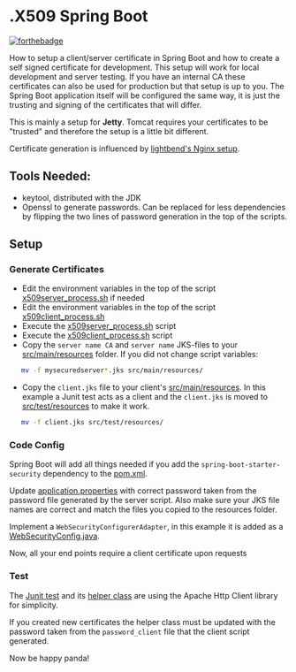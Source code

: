 # .X509 Spring Boot

[![forthebadge](https://forthebadge.com/images/badges/gluten-free.svg)](https://forthebadge.com)

How to setup a client/server certificate in Spring Boot and how to create a self signed certificate for development. This setup will work for local development and server testing. If you have an internal CA these certificates can also be used for production but that setup is up to you. The Spring Boot application itself will be configured the same way, it is just the trusting and signing of the certificates that will differ. 

This is mainly a setup for **Jetty**. Tomcat requires your certificates to be "trusted" and therefore the setup is a little bit different.

Certificate generation is influenced by [lightbend's Nginx setup](https://lightbend.github.io/ssl-config/CertificateGeneration.html).

## Tools Needed:

 * keytool, distributed with the JDK
 * Openssl to generate passwords. Can be replaced for less dependencies by flipping the two lines of password generation in the top of the scripts.
 
## Setup

### Generate Certificates
 * Edit the environment variables in the top of the script [x509server_process.sh](x509server_process.sh) if needed
 * Edit the environment variables in the top of the script [x509client_process.sh](x509client_process.sh)
 * Execute the [x509server_process.sh](x509server_process.sh) script
 * Execute the [x509client_process.sh](x509client_process.sh) script
 * Copy the `server name CA` and `server name` JKS-files to your [src/main/resources](src/main/resources) folder. If you did not change script variables:
 
```bash
   mv -f mysecuredserver*.jks src/main/resources/
```
 
 * Copy the `client.jks` file to your client's [src/main/resources](src/main/resources). In this example a Junit test acts as a client and the `client.jks` is moved to [src/test/resources](src/test/resources) to make it work.
 
```bash
   mv -f client.jks src/test/resources/
```

### Code Config
 
 Spring Boot will add all things needed if you add the `spring-boot-starter-security` dependency to the [pom.xml](pom.xml).
 
 Update [application.properties](src/main/resources/application.properties) with correct password taken from the password file generated by the server script. Also make sure your JKS file names are correct and match the files you copied to the resources folder.
 
 Implement a `WebSecurityConfigurerAdapter`, in this example it is added as a 
 [WebSecurityConfig.java](src/main/java/go/x509/app/securedserver/WebSecurityConfig.java).
 
 Now, all your end points require a client certificate upon requests
 
### Test 

 The [Junit test](src/test/java/go/x509/app/securedserver/SecuredserverApplicationTests.java) and its [helper class](src/test/java/go/x509/app/securedserver/SslRequestHelper.java) are using the Apache Http Client library for simplicity. 
 
 If you created new certificates the helper class must be updated with the password taken from the `password_client` file that the client script generated.
 
 Now be happy panda!
 
 
 